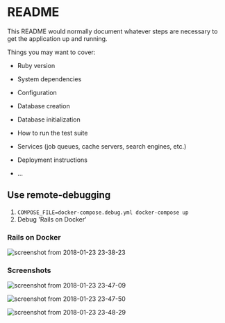 # README

This README would normally document whatever steps are necessary to get the
application up and running.

Things you may want to cover:

* Ruby version

* System dependencies

* Configuration

* Database creation

* Database initialization

* How to run the test suite

* Services (job queues, cache servers, search engines, etc.)

* Deployment instructions

* ...

## Use remote-debugging

1. `COMPOSE_FILE=docker-compose.debug.yml docker-compose up`
2. Debug 'Rails on Docker'

### Rails on Docker

![screenshot from 2018-01-23 23-38-23](https://user-images.githubusercontent.com/60980/35281606-9e8e5b10-0096-11e8-8b9b-0462cbc89cbb.png)

### Screenshots

![screenshot from 2018-01-23 23-47-09](https://user-images.githubusercontent.com/60980/35283281-3068f730-009b-11e8-9d28-da1b52ecc4eb.png)

![screenshot from 2018-01-23 23-47-50](https://user-images.githubusercontent.com/60980/35283282-30b0ba48-009b-11e8-9b1c-885ea2862797.png)

![screenshot from 2018-01-23 23-48-29](https://user-images.githubusercontent.com/60980/35283283-30d293ac-009b-11e8-83fe-cd361afd3135.png)
